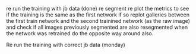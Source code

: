 re run the training with jb data (done)
re segment
re plot the metrics to see if the training is the same as the first network
if so replot galleries between the first train network and the second trainined network (as the raw image) and check if all images previously segmented are also resegmented when the network was retrained
do the opposite way around also. 

Re run the training with correct jb data (monday)